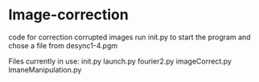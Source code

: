 # Image-correction
code for correction corrupted images
run init.py to start the program
and chose a file from desync1-4.pgm

Files currently in use:
init.py
launch.py
fourier2.py
imageCorrect.py
ImaneManipulation.py
